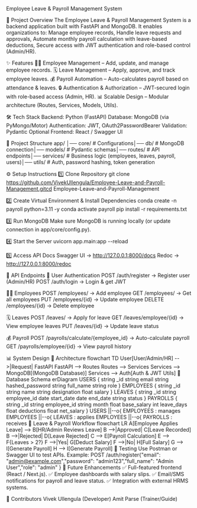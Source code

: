 Employee Leave & Payroll Management System

📌 Project Overview
The Employee Leave & Payroll Management System is a backend application built with FastAPI and MongoDB.
It enables organizations to:
Manage employee records,
Handle leave requests and approvals,
Automate monthly payroll calculation with leave-based deductions,
Secure access with JWT authentication and role-based control (Admin/HR).

✨ Features
👨‍💼 Employee Management – Add, update, and manage employee records.
🗓️ Leave Management – Apply, approve, and track employee leaves.
💰 Payroll Automation – Auto-calculates payroll based on attendance & leaves.
🔒 Authentication & Authorization – JWT-secured login with role-based access (Admin, HR).
📊 Scalable Design – Modular architecture (Routes, Services, Models, Utils).

🛠️ Tech Stack
Backend: Python (FastAPI)
Database: MongoDB (via PyMongo/Motor)
Authentication: JWT, OAuth2PasswordBearer
Validation: Pydantic
Optional Frontend: React / Swagger UI

📂 Project Structure
app/
│── core/         # Configurations│── db/           # MongoDB connection│── models/       # Pydantic schemas│── routes/       # API endpoints│── services/     # Business logic (employees, leaves, payroll, users)│── utils/        # Auth, password hashing, token generation 

⚙️ Setup Instructions
1️⃣ Clone Repository
git clone https://github.com/VivekUllengula/Employee-Leave-and-Payroll-Management.gitcd Employee-Leave-and-Payroll-Management

2️⃣ Create Virtual Environment & Install Dependencies
conda create -n payroll python=3.11 -y
conda activate payroll
pip install -r requirements.txt

3️⃣ Run MongoDB
Make sure MongoDB is running locally (or update connection in app/core/config.py).

4️⃣ Start the Server
uvicorn app.main:app --reload

5️⃣ Access API Docs
Swagger UI → http://127.0.0.1:8000/docs
Redoc → http://127.0.0.1:8000/redoc

🚀 API Endpoints
👤 User Authentication
POST /auth/register → Register user (Admin/HR)
POST /auth/login → Login & get JWT

👨‍💼 Employees
POST /employees/ → Add employee
GET /employees/ → Get all employees
PUT /employees/{id} → Update employee
DELETE /employees/{id} → Delete employee

🗓️ Leaves
POST /leaves/ → Apply for leave
GET /leaves/employee/{id} → View employee leaves
PUT /leaves/{id} → Update leave status

💰 Payroll
POST /payrolls/calculate/{employee_id} → Auto-calculate payroll
GET /payrolls/employee/{id} → View payroll history

📊 System Design
🔹 Architecture
flowchart TD
    User[User/Admin/HR] -->|Request| FastAPI
    FastAPI --> Routes
    Routes --> Services
    Services --> MongoDB[(MongoDB Database)]
    Services --> Auth[Auth & JWT Utils]
🔹 Database Schema
erDiagram
    USERS {
        string _id
        string email
        string hashed_password
        string full_name
        string role
    }
    EMPLOYEES {
        string _id
        string name
        string designation
        float salary
    }
    LEAVES {
        string _id
        string employee_id
        date start_date
        date end_date
        string status
    }
    PAYROLLS {
        string _id
        string employee_id
        string month
        float base_salary
        int leave_days
        float deductions
        float net_salary
    }
    USERS ||--o{ EMPLOYEES : manages
    EMPLOYEES ||--o{ LEAVES : applies
    EMPLOYEES ||--o{ PAYROLLS : receives
🔹 Leave & Payroll Workflow
flowchart LR
    A[Employee Applies Leave] --> B[HR/Admin Reviews Leave]
    B -->|Approved| C[Leave Recorded]
    B -->|Rejected| D[Leave Rejected]
    C --> E[Payroll Calculation]
    E --> F{Leaves > 2?}
    F -->|Yes| G[Deduct Salary]
    F -->|No| H[Full Salary]
    G --> I[Generate Payroll]
    H --> I[Generate Payroll]
🧪 Testing
Use Postman or Swagger UI to test APIs.
Example:
POST /auth/register{"email": "admin@example.com","password": "admin123","full_name": "Admin User","role": "admin" } 
📌 Future Enhancements
✅ Full-featured frontend (React / Next.js).
✅ Employee dashboards with salary slips.
✅ Email/SMS notifications for payroll and leave status.
✅ Integration with external HRMS systems.

🙌 Contributors
Vivek Ullengula (Developer)
Amit Parse (Trainer/Guide)